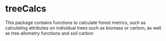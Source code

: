 # treeCalcs

This package contains functions to calculate forest metrics, such as calculating attributes on individual trees such as biomass or carbon, as well as tree allometry functions and soil carbon
